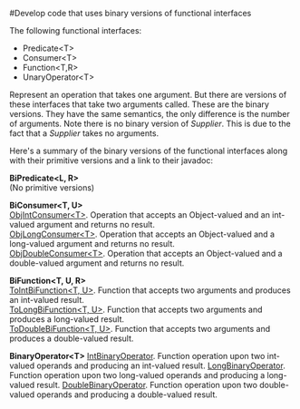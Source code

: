 #Develop code that uses binary versions of functional interfaces

The following functional interfaces:
* Predicate&lt;T&gt;
* Consumer&lt;T&gt;
* Function&lt;T,R&gt;
* UnaryOperator&lt;T&gt;

Represent an operation that takes one argument. But there are versions of these interfaces that take two arguments called. These are the binary versions. They have the same semantics, the only difference is the number of arguments. Note there is no binary version of *Supplier*. This is due to the fact that a *Supplier* takes no arguments.

Here's a summary of the binary versions of the functional interfaces along with their primitive versions and a link to their javadoc:

**BiPredicate&lt;L, R&gt;**  
(No primitive versions)

**BiConsumer&lt;T, U&gt;**  
[ObjIntConsumer&lt;T&gt;](https://docs.oracle.com/javase/8/docs/api/java/util/function/ObjIntConsumer.html). Operation that accepts an Object-valued and an int-valued argument and returns no result.  
[ObjLongConsumer&lt;T&gt;](https://docs.oracle.com/javase/8/docs/api/java/util/function/ObjLongConsumer.html). Operation that accepts an Object-valued and a long-valued argument and returns no result.  
[ObjDoubleConsumer&lt;T&gt;](https://docs.oracle.com/javase/8/docs/api/java/util/function/ObjDoubleConsumer.html). Operation that accepts an Object-valued and a double-valued argument and returns no result.

**BiFunction&lt;T, U, R&gt;**  
[ToIntBiFunction&lt;T, U&gt;](https://docs.oracle.com/javase/8/docs/api/java/util/function/ToIntBiFunction.html). Function that accepts two arguments and produces an int-valued result.  
[ToLongBiFunction&lt;T, U&gt;](https://docs.oracle.com/javase/8/docs/api/java/util/function/ToLongBiFunction.html). Function that accepts two arguments and produces a long-valued result.  
[ToDoubleBiFunction&lt;T, U&gt;](https://docs.oracle.com/javase/8/docs/api/java/util/function/ToDoubleBiFunction.html). Function that accepts two arguments and produces a double-valued result.

**BinaryOperator&lt;T&gt;**
[IntBinaryOperator](https://docs.oracle.com/javase/8/docs/api/java/util/function/IntBinaryOperator.html). Function operation upon two int-valued operands and producing an int-valued result.
[LongBinaryOperator](https://docs.oracle.com/javase/8/docs/api/java/util/function/LongBinaryOperator.html). Function operation upon two long-valued operands and producing a long-valued result.
[DoubleBinaryOperator](https://docs.oracle.com/javase/8/docs/api/java/util/function/DoubleBinaryOperator.html). Function operation upon two double-valued operands and producing a double-valued result.
